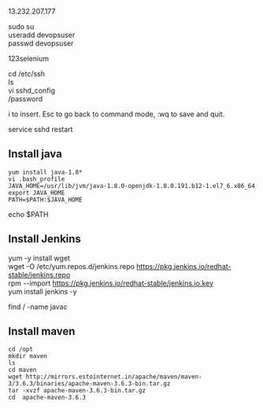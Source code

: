 13.232.207.177 </br>


sudo su </br>
useradd devopsuser  </br>
passwd devopsuser  </br>

123selenium  </br>


cd /etc/ssh  </br>
ls  </br>
vi sshd_config </br>
/password </br>

i to insert. Esc to go back to command mode, :wq to save and quit. </br>

service sshd restart  </br>


## Install java  

```
yum install java-1.8*  
vi .bash_profile  
JAVA_HOME=/usr/lib/jvm/java-1.8.0-openjdk-1.8.0.191.b12-1.el7_6.x86_64
export JAVA_HOME 
PATH=$PATH:$JAVA_HOME 

```



echo $PATH </br>

## Install Jenkins
yum -y install wget </br>
wget -O /etc/yum.repos.d/jenkins.repo https://pkg.jenkins.io/redhat-stable/jenkins.repo  </br>
rpm --import https://pkg.jenkins.io/redhat-stable/jenkins.io.key  </br>
yum install jenkins -y  </br>


find / -name javac  </br>
## Install maven  

```
cd /opt
mkdir maven
ls
cd maven
wget http://mirrors.estointernet.in/apache/maven/maven-3/3.6.3/binaries/apache-maven-3.6.3-bin.tar.gz
tar -xvzf apache-maven-3.6.3-bin.tar.gz
cd  apache-maven-3.6.3


```
